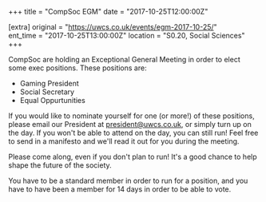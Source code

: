 +++
title = "CompSoc EGM"
date = "2017-10-25T12:00:00Z"

[extra]
original = "https://uwcs.co.uk/events/egm-2017-10-25/"    
ent_time = "2017-10-25T13:00:00Z"
location = "S0.20, Social Sciences"
+++

CompSoc are holding an Exceptional General Meeting in order to elect some exec positions. These positions are:

  - Gaming President  
  - Social Secretary  
  - Equal Oppurtunities

If you would like to nominate yourself for one (or more\!) of these positions, please email our President at <president@uwcs.co.uk>, or simply turn up on the day. If you won't be able to attend on the day, you can still run\! Feel free to send in a manifesto and we'll read it out for you during the meeting.

Please come along, even if you don't plan to run\! It's a good chance to help shape the future of the society.

You have to be a standard member in order to run for a position, and you have to have been a member for 14 days in order to be able to vote.

